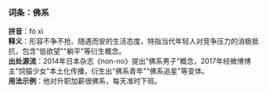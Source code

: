 <!-- 作者 DeepSeek R1 Lite Preview  2025/02/22 -->
### 词条：佛系  
**拼音**：fó xì  
**释义**：形容不争不抢、随遇而安的生活态度，特指当代年轻人对竞争压力的消极抵抗，包含"低欲望""躺平"等衍生概念。  
**出处源流**：2014年日本杂志《non-no》提出"佛系男子"概念，2017年经微博博主"饲猫少女"本土化传播，衍生出"佛系青年""佛系追星"等变体。  
**用法示例**：他对升职加薪很佛系，每天准时下班。

